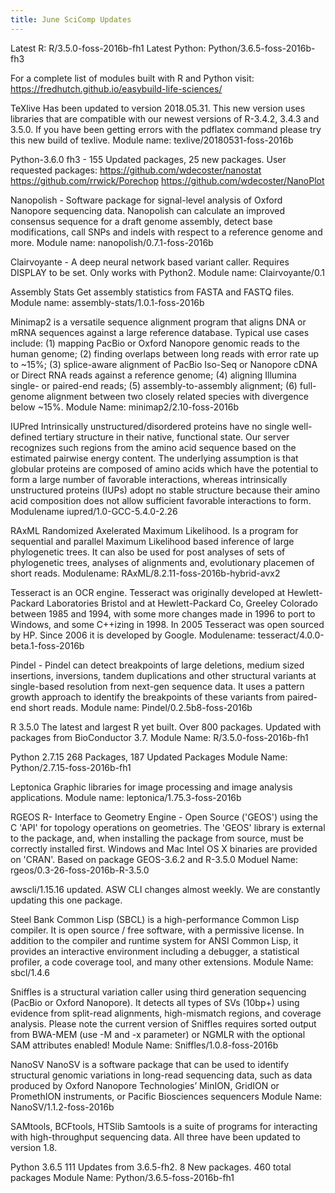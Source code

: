 ```yaml
---
title: June SciComp Updates
---
```


Latest R:  R/3.5.0-foss-2016b-fh1
Latest Python:  Python/3.6.5-foss-2016b-fh3

For a complete list of modules built with R and Python visit: https://fredhutch.github.io/easybuild-life-sciences/

TeXlive Has been updated to version 2018.05.31.  This new version uses libraries that are compatible with our newest versions of R-3.4.2, 3.4.3 and 3.5.0.  If you have been getting errors with the pdflatex command please try this new build of texlive.
Module name: texlive/20180531-foss-2016b

Python-3.6.0 fh3 - 155 Updated packages, 25 new packages. User requested packages:
https://github.com/wdecoster/nanostat
https://github.com/rrwick/Porechop
https://github.com/wdecoster/NanoPlot

Nanopolish - Software package for signal-level analysis of Oxford Nanopore sequencing data. Nanopolish can calculate an improved consensus sequence for a draft genome assembly, detect base modifications, call SNPs and indels with respect to a reference genome and more.
Module name: nanopolish/0.7.1-foss-2016b

Clairvoyante - A deep neural network based variant caller. Requires DISPLAY to be set. Only works with Python2. Module name: Clairvoyante/0.1

Assembly Stats Get assembly statistics from FASTA and FASTQ files.
Module name: assembly-stats/1.0.1-foss-2016b

Minimap2 is a versatile sequence alignment program that aligns DNA or mRNA sequences against a large reference database. Typical use cases include: (1) mapping PacBio or Oxford Nanopore genomic reads to the human genome; (2) finding overlaps between long reads with error rate up to ~15%; (3) splice-aware alignment of PacBio Iso-Seq or Nanopore cDNA or Direct RNA reads against a reference genome; (4) aligning Illumina single- or paired-end reads; (5) assembly-to-assembly alignment; (6) full-genome alignment between two closely related species with divergence below ~15%.
Module Name: minimap2/2.10-foss-2016b

IUPred Intrinsically unstructured/disordered proteins have no single well-defined tertiary structure in their native, functional state. Our server recognizes such regions from the amino acid sequence based on the estimated pairwise energy content. The underlying assumption is that globular proteins are composed of amino acids which have the potential to form a large number of favorable interactions, whereas intrinsically unstructured proteins (IUPs) adopt no stable structure because their amino acid composition does not allow sufficient favorable interactions to form.                        
Modulename iupred/1.0-GCC-5.4.0-2.26

RAxML Randomized Axelerated Maximum Likelihood. Is a program for sequential and parallel Maximum Likelihood based inference of large phylogenetic trees. It can also be used for post analyses of sets of phylogenetic trees, analyses of alignments and, evolutionary placemen of short reads.
Modulename: RAxML/8.2.11-foss-2016b-hybrid-avx2

Tesseract is an OCR engine.  Tesseract was originally developed at Hewlett-Packard Laboratories Bristol and at Hewlett-Packard Co, Greeley Colorado between 1985 and 1994, with some more changes made in 1996 to port to Windows, and some C++izing in 1998. In 2005 Tesseract was open sourced by HP. Since 2006 it is developed by Google.
Modulename: tesseract/4.0.0-beta.1-foss-2016b

Pindel - Pindel can detect breakpoints of large deletions, medium sized insertions, inversions, tandem duplications and other structural variants at single-based resolution from next-gen sequence data. It uses a pattern growth approach to identify the breakpoints of these variants from paired-end short reads.
Module name: Pindel/0.2.5b8-foss-2016b

R 3.5.0 The latest and largest R yet built. Over 800 packages. Updated with packages from BioConductor 3.7.
Module Name: R/3.5.0-foss-2016b-fh1

Python 2.7.15 268 Packages, 187 Updated Packages
Module Name: Python/2.7.15-foss-2016b-fh1

Leptonica Graphic libraries for image processing and image analysis applications.
Module name: leptonica/1.75.3-foss-2016b

RGEOS  R- Interface to Geometry Engine - Open Source ('GEOS') using the C 'API' for topology operations on geometries. The 'GEOS' library is external to the package, and, when installing the package from source, must be correctly installed first. Windows and Mac Intel OS X binaries are provided on 'CRAN'. Based on package GEOS-3.6.2 and R-3.5.0
Moduel Name: rgeos/0.3-26-foss-2016b-R-3.5.0

awscli/1.15.16 updated. ASW CLI changes almost weekly.  We are constantly updating this one package.

Steel Bank Common Lisp (SBCL) is a high-performance Common Lisp compiler. It is open source / free software, with a permissive license. In addition to the compiler and runtime system for ANSI Common Lisp, it provides an interactive environment including a debugger, a statistical profiler, a code coverage tool, and many other extensions.
Module Name: sbcl/1.4.6

Sniffles is a structural variation caller using third generation sequencing (PacBio or Oxford Nanopore). It detects all types of SVs (10bp+) using evidence from split-read alignments, high-mismatch regions, and coverage analysis. Please note the current version of Sniffles requires sorted output from BWA-MEM (use -M and -x parameter) or NGMLR with the optional SAM attributes enabled!
Module Name: Sniffles/1.0.8-foss-2016b

NanoSV NanoSV is a software package that can be used to identify structural genomic variations in long-read sequencing data, such as data produced by Oxford Nanopore Technologies’ MinION, GridION or PromethION instruments, or Pacific Biosciences sequencers
Module Name: NanoSV/1.1.2-foss-2016b

SAMtools, BCFtools, HTSlib Samtools is a suite of programs for interacting with high-throughput sequencing data.  All three have been updated to version 1.8.

Python 3.6.5 111 Updates from 3.6.5-fh2.  8 New packages. 460 total packages
Module Name: Python/3.6.5-foss-2016b-fh1

